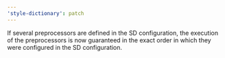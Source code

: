 ```yaml
---
'style-dictionary': patch
---
```


If several preprocessors are defined in the SD configuration, the execution of the preprocessors is now guaranteed in the exact order in which they were configured in the SD configuration.
